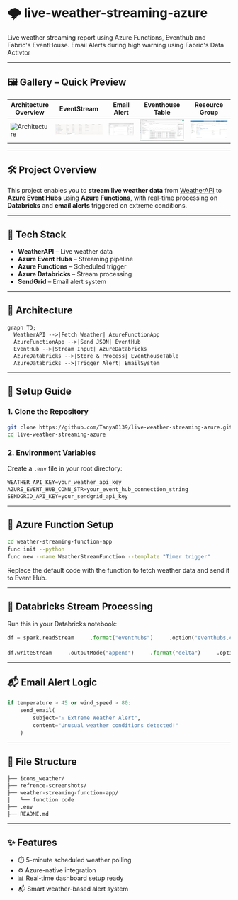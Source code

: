# 🌩️ live-weather-streaming-azure

Live weather streaming report using Azure Functions, Eventhub and Fabric's EventHouse. Email Alerts during high warning using Fabric's Data Activtor

---

## 🖼️ Gallery – Quick Preview

| Architecture Overview | EventStream | Email Alert | Eventhouse Table | Resource Group |
|------------------------|-------------|-------------|------------------|----------------|
| ![Architecture](https://github.com/Tanya0139/live-weather-streaming-azure/blob/main/5b7a6edb-3753-4df8-b9d6-bf945fad1857.png) | ![EventStream](https://github.com/Tanya0139/live-weather-streaming-azure/blob/main/refrence-screenshots/eventstream-fabric.png) | ![Email Alert](https://github.com/Tanya0139/live-weather-streaming-azure/blob/main/refrence-screenshots/email-alert-system.png) | ![Tables](https://github.com/Tanya0139/live-weather-streaming-azure/blob/main/refrence-screenshots/eventhouse-tables.png) | ![RG](https://github.com/Tanya0139/live-weather-streaming-azure/blob/main/refrence-screenshots/resource-group.png) |

---

## 🛠️ Project Overview

This project enables you to **stream live weather data** from [WeatherAPI](https://www.weatherapi.com/) to **Azure Event Hubs** using **Azure Functions**, with real-time processing on **Databricks** and **email alerts** triggered on extreme conditions.

---

## 🧰 Tech Stack

- **WeatherAPI** – Live weather data
- **Azure Event Hubs** – Streaming pipeline
- **Azure Functions** – Scheduled trigger
- **Azure Databricks** – Stream processing
- **SendGrid** – Email alert system

---

## 📡 Architecture

```mermaid
graph TD;
  WeatherAPI -->|Fetch Weather| AzureFunctionApp
  AzureFunctionApp -->|Send JSON| EventHub
  EventHub -->|Stream Input| AzureDatabricks
  AzureDatabricks -->|Store & Process| EventhouseTable
  AzureDatabricks -->|Trigger Alert| EmailSystem
```

---

## 🚀 Setup Guide

### 1. Clone the Repository

```bash
git clone https://github.com/Tanya0139/live-weather-streaming-azure.git
cd live-weather-streaming-azure
```

### 2. Environment Variables

Create a `.env` file in your root directory:

```env
WEATHER_API_KEY=your_weather_api_key
AZURE_EVENT_HUB_CONN_STR=your_event_hub_connection_string
SENDGRID_API_KEY=your_sendgrid_api_key
```

---

## 🔁 Azure Function Setup

```bash
cd weather-streaming-function-app
func init --python
func new --name WeatherStreamFunction --template "Timer trigger"
```

Replace the default code with the function to fetch weather data and send it to Event Hub.

---

## 🧪 Databricks Stream Processing

Run this in your Databricks notebook:

```python
df = spark.readStream     .format("eventhubs")     .option("eventhubs.connectionString", "<your_connection_string>")     .load()

df.writeStream     .outputMode("append")     .format("delta")     .option("checkpointLocation", "/mnt/checkpoints")     .start("/mnt/stream-output")
```

---

## 📬 Email Alert Logic

```python
if temperature > 45 or wind_speed > 80:
    send_email(
        subject="⚠️ Extreme Weather Alert",
        content="Unusual weather conditions detected!"
    )
```

---

## 🧾 File Structure

```
├── icons_weather/
├── refrence-screenshots/
├── weather-streaming-function-app/
│   └── function code
├── .env
├── README.md
```

---

## ✨ Features

- ⏱️ 5-minute scheduled weather polling
- ⚙️ Azure-native integration
- 📊 Real-time dashboard setup ready
- 📬 Smart weather-based alert system

